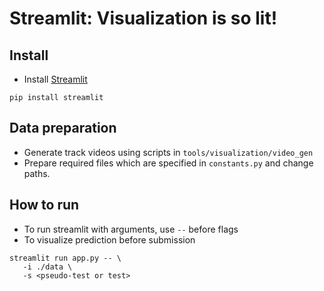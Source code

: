 # Streamlit: Visualization is so lit!

## Install 
- Install [Streamlit](https://docs.streamlit.io/en/stable/)
```
pip install streamlit
```

## Data preparation
- Generate track videos using scripts in `tools/visualization/video_gen`
- Prepare required files which are specified in `constants.py` and change paths. 

## How to run
- To run streamlit with arguments, use `--` before flags
- To visualize prediction before submission 
```
streamlit run app.py -- \
   -i ./data \
   -s <pseudo-test or test>
```
